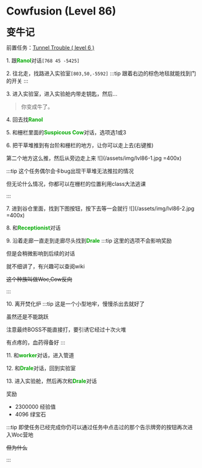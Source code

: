 # Cowfusion (Level 86)
<span style="font-size: 25px;">**变牛记**</span>

前置任务：[Tunnel Trouble ( level 6 )](/quests/lvl1-10/level%206%20-%20tunnel%20trouble.html)

<span class="stage-index">1.</span> 跟<font color=00AA00>**Ranol**</font>对话`[768 45 -5425]`

<span class="stage-index">2.</span> 往北走，找路进入实验室`[803,50,-5592]`
:::tip
跟着右边的棕色地毯就能找到门的开关
:::

<span class="stage-index">3.</span> 进入实验室，进入实验舱内带走钥匙，然后...

>你变成牛了。

<span class="stage-index">4.</span> 回去找<font color=00AA00>**Ranol**</font>

<span class="stage-index">5.</span> 和栅栏里面的<font color=00AA00>**Suspicous Cow**</font>对话，选项选1或3

<span class="stage-index">6.</span> 把干草堆推到有台阶和栅栏的地方，让你可以走上去(右键推)

第二个地方这么推，然后从旁边走上来
![](/assets/img/lvl86-1.jpg =400x)

:::tip
这个任务偶尔会卡bug出现干草堆无法推拉的情况

但无论什么情况，你都可以在栅栏的位置利用class大法逃课

:::

<span class="stage-index">7.</span> 进到谷仓里面，找到下图按钮，按下去等一会就行
![](/assets/img/lvl86-2.jpg =400x)

<span class="stage-index">8.</span> 和<font color=00AA00>**Receptionist**</font>对话

<span class="stage-index">9.</span> 沿着走廊一直走到走廊尽头找到<font color=00AA00>**Drale**</font>
:::tip
这里的选项不会影响奖励

但是会稍微影响到后续的对话

就不细讲了，有兴趣可以查阅wiki

~~这个种族叫做Woc,Cow反向~~

:::

<span class="stage-index">10.</span> 离开焚化炉
:::tip
这是一个小型地牢，慢慢杀出去就好了

虽然还是不能跳跃

注意最终BOSS不能直接打，要引诱它经过十次火堆

有点疼的，血药得备好
:::

<span class="stage-index">11.</span> 和<font color=00AA00>**worker**</font>对话，进入管道

<span class="stage-index">12.</span> 和<font color=00AA00>**Drale**</font>对话，回到实验室

<span class="stage-index">13.</span> 进入实验舱，然后再次和<font color=00AA00>**Drale**</font>对话

奖励
+ 2300000 经验值
+ 4096 绿宝石

:::tip
即使任务已经完成你仍可以通过任务中点击过的那个告示牌旁的按钮再次进入Woc营地

~~但为什么~~

:::